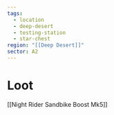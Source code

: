 ```yaml
---
tags:
  - location
  - deep-desert
  - testing-station
  - star-chest
region: "[[Deep Desert]]"
sector: A2
---
```

# Loot
[[Night Rider Sandbike Boost Mk5]]
